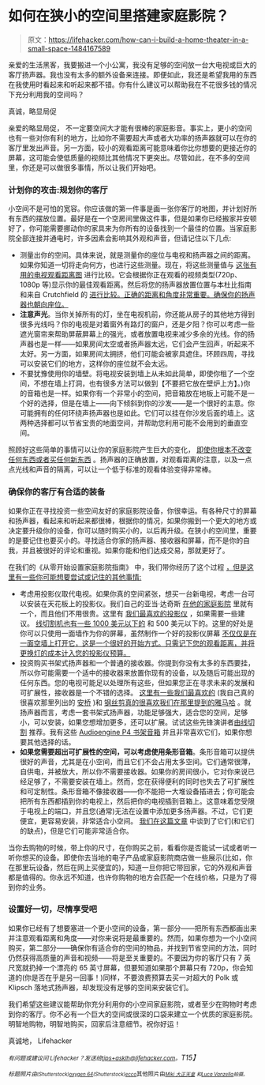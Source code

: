 # 如何在狭小的空间里搭建家庭影院？

> 原文：<https://lifehacker.com/how-can-i-build-a-home-theater-in-a-small-space-1484167589>

亲爱的生活黑客，我要搬进一个小公寓，我没有足够的空间放一台大电视或巨大的客厅扬声器。我也没有太多的额外设备来连接。即便如此，我还是希望我用的东西在我使用时看起来和听起来都不错。你有什么建议可以帮助我在不花很多钱的情况下充分利用我的空间吗？



真诚，略显局促

亲爱的略显局促，
不一定要空间大才能有很棒的家庭影音。事实上，更小的空间也有一些对你有利的地方，比如你不需要超大声或者大功率的扬声器就可以在你的客厅里发出声音。另一方面，较小的观看距离可能意味着你比你想要的更接近你的屏幕，这可能会使低质量的视频比其他情况下更突出。尽管如此，在不多的空间里，你还是可以做很多事情，所以让我们开始吧。

### 计划你的攻击:规划你的客厅

小空间不是可怕的宽容。你应该做的第一件事是画一张你客厅的地图，并计划好所有东西的摆放位置。最好是在一个空房间里做这件事，但是如果你已经搬家并安顿好了，你可能需要挪动你的家具来为你所有的设备找到一个最佳的位置。当家庭影院全部连接并通电时，许多因素会影响其外观和声音，但请记住以下几点:

*   测量出你的空间。具体来说，就是测量你的座位与电视和扬声器之间的距离。如果你知道一切将走向何方，也进行这些测量。现在，将这些测量值与 [这张有用的电视观看距离图](http://carltonbale.com/1080p-does-matter/) 进行比较。它会根据你正在观看的视频类型(720p、1080p 等)显示你的最佳观看距离。然后将您的扬声器放置位置与本杜比指南 和来自 Crutchfield 的 [进行比较。正确的距离和角度非常重要。确保你的扬声器也朝向座位。](http://www.crutchfield.com/S-Xj3a5MW9XGx/learn/learningcenter/home/speaker_placement.html)
*   **注意声光**。当你关掉所有的灯，坐在电视机前，你还能从房子的其他地方得到很多光线吗？你的电视是对着窗外有路灯的窗户，还是夕阳？你可以考虑一些遮光窗帘来帮助屏蔽屏幕上的强光，或者放置电视来减少多余的光线。你的扬声器也是一样——如果房间太空或者扬声器太远，它们会产生回声，听起来不太好。另一方面，如果房间太拥挤，他们可能会被家具遮住。环顾四周，寻找可以安装它们的地方，这样你的座位就不会太远。
*   不要犹豫使用你的墙壁。将电视安装到墙上从未如此简单，即使你租了一个空间，不想在墙上打洞，也有很多方法可以做到【不要把它放在壁炉上方】。)你的音箱也是一样。如果你有一个非常小的空间，把音箱放在地板上可能不是一个好的选择，但是在墙上——向下倾斜到你的沙发——是一个很好的主意。你可能拥有的任何环绕声扬声器也是如此。它们可以挂在你沙发后面的墙上。这两种选择都可以节省宝贵的地面空间，并帮助您利用可能不会用到的垂直空间。

照顾好这些简单的事情可以让你的家庭影院产生巨大的变化， [即使你根本不改变任何东西或者买任何新东西](https://lifehacker.com/how-to-get-more-from-your-home-theater-without-paying-a-5774324) 。扬声器的正确放置，对观看距离的注意，以及一点点光线和声音的隔离，可以让一个低于标准的观看体验变得非常棒。

### 确保你的客厅有合适的装备

如果你正在寻找投资一些空间友好的家庭影院设备，你很幸运。有各种尺寸的屏幕和扬声器，看起来和听起来都很棒，根据你的情况，如果你搬到一个更大的地方或决定要升级你的设备，你可以随时购买小的，以后再升级。在狭小的空间里，重要的是要记住也要买小的。寻找适合你家的扬声器、接收器和屏幕，而不是你的自我，并且被很好的评论和重视。如果你能和他们达成交易，那就更好了。

在我们的《从零开始设置家庭影院指南》 中，我们带你经历了这个过程 [，但是这里有一些你可能想要尝试或记住的其他事情:](https://lifehacker.com/how-to-build-your-first-home-theater-from-nothing-474775110)

*   考虑用投影仪取代电视。如果你真的空间紧张，想买一台新电视，考虑一台可以安装在天花板上的投影仪。我们自己的亚当·达奇斯 [在他的家庭影院](http://lifehacker.com/how-to-put-a-movie-theater-in-your-home-on-the-cheap-5926235) 里就有一个，而且他们不用很贵。这里有 [我们最喜欢的投影仪](http://lifehacker.com/five-best-home-theater-projectors-682585940) ，如果需要一些建议。 [线切割机也有一些 1000 美元以下的](http://thewirecutter.com/leaderboard/projectors/) 和 500 美元以下的。这里的好处是你可以只使用一面墙作为你的屏幕，虽然制作一个好的投影仪屏幕 [不仅仅是在一面空墙上打开它，这是一个很好的开始方式。只需记下您的观看距离，并将更换灯的成本计入您的投影仪预算。](http://lifehacker.com/turn-your-wall-into-an-awesome-diy-projector-screen-for-5942412)
*   投资购买书架式扬声器和一个普通的接收器。你提到你没有太多的东西要挂，所以你可能需要一个适中的接收器来放置你现有的设备，以及随后可能出现的任何东西。您的电视可能足以处理所有这些，但如果您正在寻求未来的发展和可扩展性，接收器是一个不错的选择。 [这里有一些我们最喜欢的](http://lifehacker.com/five-best-a-v-receivers-5986358) (我自己真的很喜欢那里列出的 [安桥](http://www.amazon.com/Onkyo-TX-NR414-5-1-Channel-Network-Receiver/dp/B0077V88YU/?asc_campaign=InlineText&asc_refurl=https://lifehacker.com/how-can-i-build-a-home-theater-in-a-small-space-1484167589&asc_source=&tag=kinjalifehackerlink-20) )和 [钢丝剪真的很喜欢我们在那里提到的雅马哈](http://thewirecutter.com/reviews/the-best-receiver/) 。就扬声器而言，考虑一套书架式扬声器，功能足够强大，适合您的空间，足够小，可以安装，如果您想增加更多，还可以扩展。试试这些先锋演讲者[由线切割](http://thewirecutter.com/reviews/a-great-bookshelf-speaker/) 推荐。我有这些 [Audioengine P4 书架音箱](http://www.amazon.com/Audioengine-Premium-Passive-Bookshelf-Speaker/?asc_campaign=InlineText&asc_refurl=https://lifehacker.com/how-can-i-build-a-home-theater-in-a-small-space-1484167589&asc_source=&tag=kinjalifehackerlink-20) 并且非常喜欢它们，如果你想要其他选择的话。
*   **如果您需要超出可扩展性的空间，可以考虑使用条形音箱**。条形音箱可以提供很好的声音，尤其是在小空间，而且它们不会占用太多空间。它们通常很薄，自供电，并被放大，所以你不需要接收器。如果你的房间很小，它对你来说已经足够了，不需要安装在墙上。然而，您在获得便利的同时也失去了可扩展性和可定制性。条形音箱不像接收器——你不能把一大堆设备插进去；你可能会把所有东西都插到你的电视上，然后把你的电视插到音箱上。这意味着您受限于电视上的端口，并且您(通常)无法在设置中添加更多扬声器。不过，它们更便宜，更容易安装，非常适合小空间。 [我们在这篇文章](https://lifehacker.com/how-to-build-your-first-home-theater-from-nothing-474775110) 中谈到了它们(和它们的缺点)，但是它们可能非常适合你。

当你去购物的时候，带上你的尺寸，在你购买之前，看看你是否能试一试或者听一听你想买的设备。即使你去当地的电子产品或家庭影院商店做一些展示(比如，你在那里玩设备，然后在网上买便宜的)，知道一旦你把它带回家，它的外观和声音都是值得的。你永远不知道，也许你购物的地方会匹配一个在线价格，只是为了得到你的业务。

### 设置好一切，尽情享受吧

如果你已经有了想要塞进一个更小空间的设备，第一部分——把所有东西都画出来并注意观看距离和角度——对你来说将是最重要的。然而，如果你想为一个小空间购买，第二部分——确保你有适合你的空间的物品，并找到节省空间的方法，同时仍然获得高质量的声音和视频——将是至关重要的。不要因为你的客厅只有 7 英尺宽就扔掉一个漂亮的 65 英寸屏幕，但要知道如果那个屏幕只有 720p，你会知道的(你是否在乎是另一回事！)同样，不要浪费预算去买一对超大的 Polk 或 Klipsch 落地式扬声器，却发现没有足够的空间来安装它们。

我们希望这些建议能帮助你充分利用你的小空间家庭影院，或者至少在购物时考虑到你的客厅。你不必有一个巨大的空间或很深的口袋来建立一个优质的家庭影院。明智地购物，明智地购买，回家后注意细节。祝你好运！

真诚地，
Lifehacker

*<small>有问题或建议问 Lifehacker？发送给</small>*[*<small>tips+asklh@lifehacker.com</small>*](mailto:tips+asklh@lifehacker.com)*<small>。</small>T15】*

*<small>标题照片由</small>*[*<small></small>*](http://www.shutterstock.com/pic.mhtml?id=26633056&src=id)<small>*<small>(Shutterstock)</small>*[*<small>oxygen 64</small>*](http://www.shutterstock.com/pic.mhtml?id=75261145&src=id)*<small>(Shutterstock)</small>*[*<small>ecco</small>*](http://lifehacker.com/www.shutterstock.com/pic.mhtml?id=130297667&src=id)其他照片由[*<small>Miki 大正天皇</small>*](http://www.flickr.com/photos/mujitra/3140617044/) *<small>和</small>*[*<small>Luca Vanzella</small>*](http://www.flickr.com/photos/vanz/4340634676/)*<small>拍摄。</small>*</small> 

<small></small>